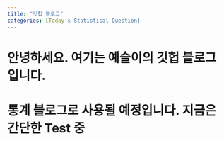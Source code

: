 ```yaml
---
title: "깃헙 블로그"
categories: [Today's Statistical Question]
---
```



# 안녕하세요. 여기는 예슬이의 깃헙 블로그 입니다. 
# 통계 블로그로 사용될 예정입니다. 지금은 간단한 Test 중 
